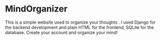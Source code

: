 # MindOrganizer
This is a simple website used to organize your thoughts . I used Django for the backend development and plain HTML for the frontend, SQLite for the database. Create your account and organize your mind!
